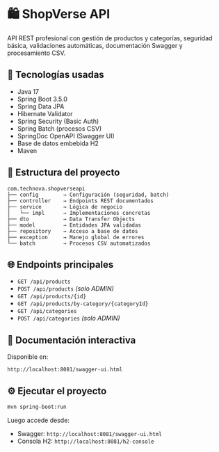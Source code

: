 # 🛍️ ShopVerse API

API REST profesional con gestión de productos y categorías, seguridad básica, validaciones automáticas, documentación Swagger y procesamiento CSV.

## 📌 Tecnologías usadas
- Java 17
- Spring Boot 3.5.0
- Spring Data JPA
- Hibernate Validator
- Spring Security (Basic Auth)
- Spring Batch (procesos CSV)
- SpringDoc OpenAPI (Swagger UI)
- Base de datos embebida H2
- Maven

## 📂 Estructura del proyecto
```
com.technova.shopverseapi
├── config        → Configuración (seguridad, batch)
├── controller    → Endpoints REST documentados
├── service       → Lógica de negocio
│   └── impl      → Implementaciones concretas
├── dto           → Data Transfer Objects
├── model         → Entidades JPA validadas
├── repository    → Acceso a base de datos
├── exception     → Manejo global de errores
└── batch         → Procesos CSV automatizados
```

## 🌐 Endpoints principales
- `GET /api/products`
- `POST /api/products` *(solo ADMIN)*
- `GET /api/products/{id}`
- `GET /api/products/by-category/{categoryId}`
- `GET /api/categories`
- `POST /api/categories` *(solo ADMIN)*


## 📖 Documentación interactiva
Disponible en:
```
http://localhost:8081/swagger-ui.html
```

## ⚙️ Ejecutar el proyecto
```bash
mvn spring-boot:run
```

Luego accede desde:
- Swagger: `http://localhost:8081/swagger-ui.html`
- Consola H2: `http://localhost:8081/h2-console`

